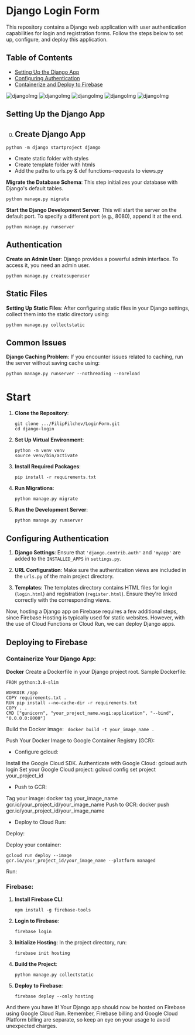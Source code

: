 
# Django Login Form

This repository contains a Django web application with user authentication capabilities for login and registration forms. Follow the steps below to set up, configure, and deploy this application.

## Table of Contents
- [Setting Up the Django App](#setting-up-the-django-app)
- [Configuring Authentication](#configuring-authentication)
- [Containerize and Deploy to Firebase](#deploying-to-firebase)

![djangoImg](django1.png)
![djangoImg](django3.png)
![djangoImg](django2.png)
![djangoImg](wrongPass.png)
![djangoImg](success.png)




## Setting Up the Django App

0. ## Create Django App

 ```
python -m django startproject django
 ```

 - Create static folder with styles
 - Create template folder with htmls
 - Add the paths to urls.py & def functions-requests to views.py

**Migrate the Database Schema**:
This step initializes your database with Django's default tables.
 ```
python manage.py migrate
 ```

**Start the Django Development Server**:
This will start the server on the default port. To specify a different port (e.g., 8080), append it at the end.
 ```
python manage.py runserver
 ```


## Authentication

 **Create an Admin User**:
Django provides a powerful admin interface. To access it, you need an admin user.
 ```
python manage.py createsuperuser
 ```


## Static Files

 **Setting Up Static Files**:
After configuring static files in your Django settings, collect them into the static directory using:
 ```
python manage.py collectstatic
 ```


## Common Issues

 **Django Caching Problem**:
If you encounter issues related to caching, run the server without saving cache using:

 ```
python manage.py runserver --nothreading --noreload
 ```

# Start

1. **Clone the Repository**: 
   ```
   git clone .../FilipFilchev/LoginForm.git
   cd django-login
   ```

2. **Set Up Virtual Environment**:
   ```
   python -m venv venv
   source venv/bin/activate
   ```

3. **Install Required Packages**:
   ```
   pip install -r requirements.txt
   ```

4. **Run Migrations**:
   ```
   python manage.py migrate
   ```

5. **Run the Development Server**:
   ```
   python manage.py runserver
   ```

## Configuring Authentication

1. **Django Settings**: Ensure that `'django.contrib.auth'` and `'myapp'` are added to the `INSTALLED_APPS` in `settings.py`.

2. **URL Configuration**: Make sure the authentication views are included in the `urls.py` of the main project directory.

3. **Templates**: The templates directory contains HTML files for login (`login.html`) and registration (`register.html`). Ensure they're linked correctly with the corresponding views.


Now, hosting a Django app on Firebase requires a few additional steps, since Firebase Hosting is typically used for static websites. However, with the use of Cloud Functions or Cloud Run, we can deploy Django apps.

## Deploying to Firebase

### Containerize Your Django App:
**Docker**
Create a Dockerfile in your Django project root.
Sample Dockerfile:
```
FROM python:3.8-slim

WORKDIR /app
COPY requirements.txt .
RUN pip install --no-cache-dir -r requirements.txt
COPY . .
CMD ["gunicorn", "your_project_name.wsgi:application", "--bind", "0.0.0.0:8000"]
```
Build the Docker image:
``` docker build -t your_image_name .```

Push Your Docker Image to Google Container Registry (GCR):
- Configure gcloud:

Install the Google Cloud SDK.
Authenticate with Google Cloud: gcloud auth login
Set your Google Cloud project: gcloud config set project your_project_id

- Push to GCR:

Tag your image: docker tag your_image_name gcr.io/your_project_id/your_image_name
Push to GCR: docker push gcr.io/your_project_id/your_image_name

- Deploy to Cloud Run:

Deploy:

Deploy your container:
 ```
 gcloud run deploy --image 
 gcr.io/your_project_id/your_image_name --platform managed
 ```

Run: 

### Firebase:

1. **Install Firebase CLI**: 
   ```
   npm install -g firebase-tools
   ```

2. **Login to Firebase**: 
   ```
   firebase login
   ```

3. **Initialize Hosting**: In the project directory, run:
   ```
   firebase init hosting
   ```

4. **Build the Project**:
   ```
   python manage.py collectstatic
   ```

5. **Deploy to Firebase**:
   ```
   firebase deploy --only hosting
   ```

And there you have it! Your Django app should now be hosted on Firebase using Google Cloud Run. Remember, Firebase billing and Google Cloud Platform billing are separate, so keep an eye on your usage to avoid unexpected charges.